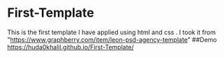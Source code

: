# First-Template
This is the first template I have applied using html and css . I took it from "https://www.graphberry.com/item/leon-psd-agency-template"
##Demo
https://huda0khalil.github.io/First-Template/
